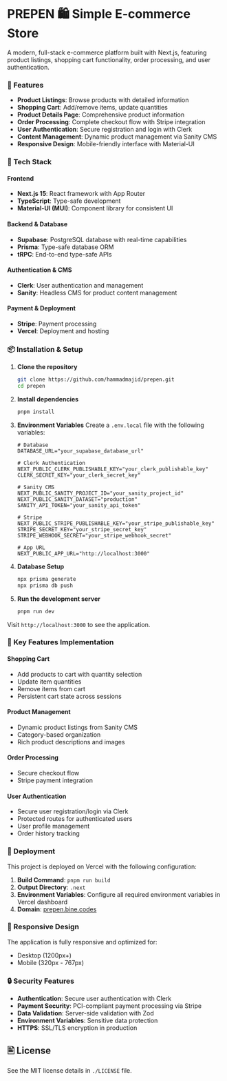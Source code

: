 # PREPEN 🛍️ Simple E-commerce Store 

A modern, full-stack e-commerce platform built with Next.js, featuring product listings, shopping cart functionality, order processing, and user authentication.

### 🌟 Features

- **Product Listings**: Browse products with detailed information
- **Shopping Cart**: Add/remove items, update quantities
- **Product Details Page**: Comprehensive product information
- **Order Processing**: Complete checkout flow with Stripe integration
- **User Authentication**: Secure registration and login with Clerk
- **Content Management**: Dynamic product management via Sanity CMS
- **Responsive Design**: Mobile-friendly interface with Material-UI

### 🚀 Tech Stack

#### Frontend
- **Next.js 15**: React framework with App Router
- **TypeScript**: Type-safe development
- **Material-UI (MUI)**: Component library for consistent UI

#### Backend & Database
- **Supabase**: PostgreSQL database with real-time capabilities
- **Prisma**: Type-safe database ORM
- **tRPC**: End-to-end type-safe APIs

#### Authentication & CMS
- **Clerk**: User authentication and management
- **Sanity**: Headless CMS for product content management

#### Payment & Deployment
- **Stripe**: Payment processing
- **Vercel**: Deployment and hosting

### 📦 Installation & Setup

1. **Clone the repository**
   ```bash
   git clone https://github.com/hammadmajid/prepen.git
   cd prepen
   ```

2. **Install dependencies**
   ```bash
   pnpm install
   ```

3. **Environment Variables**
   Create a `.env.local` file with the following variables:
   ```env
   # Database
   DATABASE_URL="your_supabase_database_url"
   
   # Clerk Authentication
   NEXT_PUBLIC_CLERK_PUBLISHABLE_KEY="your_clerk_publishable_key"
   CLERK_SECRET_KEY="your_clerk_secret_key"
   
   # Sanity CMS
   NEXT_PUBLIC_SANITY_PROJECT_ID="your_sanity_project_id"
   NEXT_PUBLIC_SANITY_DATASET="production"
   SANITY_API_TOKEN="your_sanity_api_token"
   
   # Stripe
   NEXT_PUBLIC_STRIPE_PUBLISHABLE_KEY="your_stripe_publishable_key"
   STRIPE_SECRET_KEY="your_stripe_secret_key"
   STRIPE_WEBHOOK_SECRET="your_stripe_webhook_secret"
   
   # App URL
   NEXT_PUBLIC_APP_URL="http://localhost:3000"
   ```

4. **Database Setup**
   ```bash
   npx prisma generate
   npx prisma db push
   ```

5. **Run the development server**
   ```bash
   pnpm run dev
   ```

Visit `http://localhost:3000` to see the application.

### 🔧 Key Features Implementation

#### Shopping Cart
- Add products to cart with quantity selection
- Update item quantities
- Remove items from cart
- Persistent cart state across sessions

#### Product Management
- Dynamic product listings from Sanity CMS
- Category-based organization
- Rich product descriptions and images

#### Order Processing
- Secure checkout flow
- Stripe payment integration

#### User Authentication
- Secure user registration/login via Clerk
- Protected routes for authenticated users
- User profile management
- Order history tracking

### 🚀 Deployment

This project is deployed on Vercel with the following configuration:

1. **Build Command**: `pnpm run build`
2. **Output Directory**: `.next`
3. **Environment Variables**: Configure all required environment variables in Vercel dashboard
4. **Domain**: [prepen.bine.codes](https://prepen.bine.codes)

### 📱 Responsive Design

The application is fully responsive and optimized for:
- Desktop (1200px+)
- Mobile (320px - 767px)

### 🔒 Security Features

- **Authentication**: Secure user authentication with Clerk
- **Payment Security**: PCI-compliant payment processing via Stripe
- **Data Validation**: Server-side validation with Zod
- **Environment Variables**: Sensitive data protection
- **HTTPS**: SSL/TLS encryption in production

## 🖹 License 

See the MIT license details in `./LICENSE` file.
